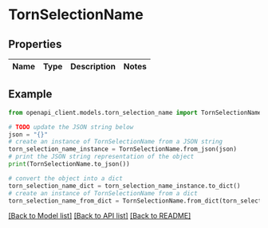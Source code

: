# TornSelectionName


## Properties

Name | Type | Description | Notes
------------ | ------------- | ------------- | -------------

## Example

```python
from openapi_client.models.torn_selection_name import TornSelectionName

# TODO update the JSON string below
json = "{}"
# create an instance of TornSelectionName from a JSON string
torn_selection_name_instance = TornSelectionName.from_json(json)
# print the JSON string representation of the object
print(TornSelectionName.to_json())

# convert the object into a dict
torn_selection_name_dict = torn_selection_name_instance.to_dict()
# create an instance of TornSelectionName from a dict
torn_selection_name_from_dict = TornSelectionName.from_dict(torn_selection_name_dict)
```
[[Back to Model list]](../README.md#documentation-for-models) [[Back to API list]](../README.md#documentation-for-api-endpoints) [[Back to README]](../README.md)


